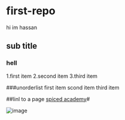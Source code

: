 # first-repo
hi  im hassan
## sub title
### hell
1.first item
2.second item
3.third item


###unorderlist
first item
scond item
third item

##linl to a page
[spiced academy](https://www.spiced-academy.com/en)#

![image](https://img.freepik.com/free-photo/abstract-uv-ultraviolet-light-composition_23-2149243965.jpg?size=626&ext=jpg)
